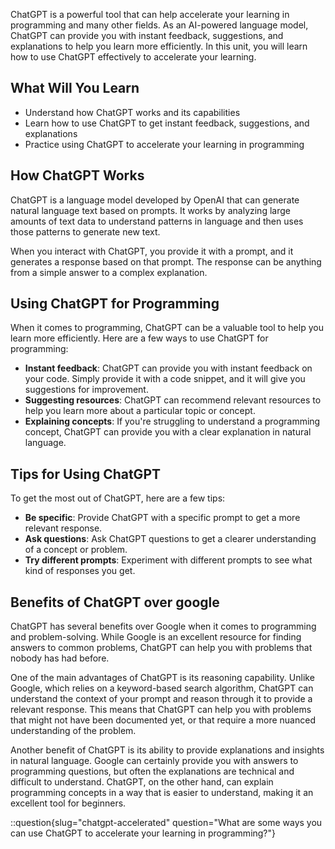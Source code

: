 ChatGPT is a powerful tool that can help accelerate your learning in programming and many other fields. As an AI-powered language model, ChatGPT can provide you with instant feedback, suggestions, and explanations to help you learn more efficiently. In this unit, you will learn how to use ChatGPT effectively to accelerate your learning.

## What Will You Learn

- Understand how ChatGPT works and its capabilities
- Learn how to use ChatGPT to get instant feedback, suggestions, and explanations
- Practice using ChatGPT to accelerate your learning in programming

## How ChatGPT Works

ChatGPT is a language model developed by OpenAI that can generate natural language text based on prompts. It works by analyzing large amounts of text data to understand patterns in language and then uses those patterns to generate new text.

When you interact with ChatGPT, you provide it with a prompt, and it generates a response based on that prompt. The response can be anything from a simple answer to a complex explanation.

## Using ChatGPT for Programming

When it comes to programming, ChatGPT can be a valuable tool to help you learn more efficiently. Here are a few ways to use ChatGPT for programming:

- **Instant feedback**: ChatGPT can provide you with instant feedback on your code. Simply provide it with a code snippet, and it will give you suggestions for improvement.
- **Suggesting resources**: ChatGPT can recommend relevant resources to help you learn more about a particular topic or concept.
- **Explaining concepts**: If you're struggling to understand a programming concept, ChatGPT can provide you with a clear explanation in natural language.

## Tips for Using ChatGPT

To get the most out of ChatGPT, here are a few tips:

- **Be specific**: Provide ChatGPT with a specific prompt to get a more relevant response.
- **Ask questions**: Ask ChatGPT questions to get a clearer understanding of a concept or problem.
- **Try different prompts**: Experiment with different prompts to see what kind of responses you get.

## Benefits of ChatGPT over google

ChatGPT has several benefits over Google when it comes to programming and problem-solving. While Google is an excellent resource for finding answers to common problems, ChatGPT can help you with problems that nobody has had before.

One of the main advantages of ChatGPT is its reasoning capability. Unlike Google, which relies on a keyword-based search algorithm, ChatGPT can understand the context of your prompt and reason through it to provide a relevant response. This means that ChatGPT can help you with problems that might not have been documented yet, or that require a more nuanced understanding of the problem.

Another benefit of ChatGPT is its ability to provide explanations and insights in natural language. Google can certainly provide you with answers to programming questions, but often the explanations are technical and difficult to understand. ChatGPT, on the other hand, can explain programming concepts in a way that is easier to understand, making it an excellent tool for beginners.

::question{slug="chatgpt-accelerated" question="What are some ways you can use ChatGPT to accelerate your learning in programming?"}